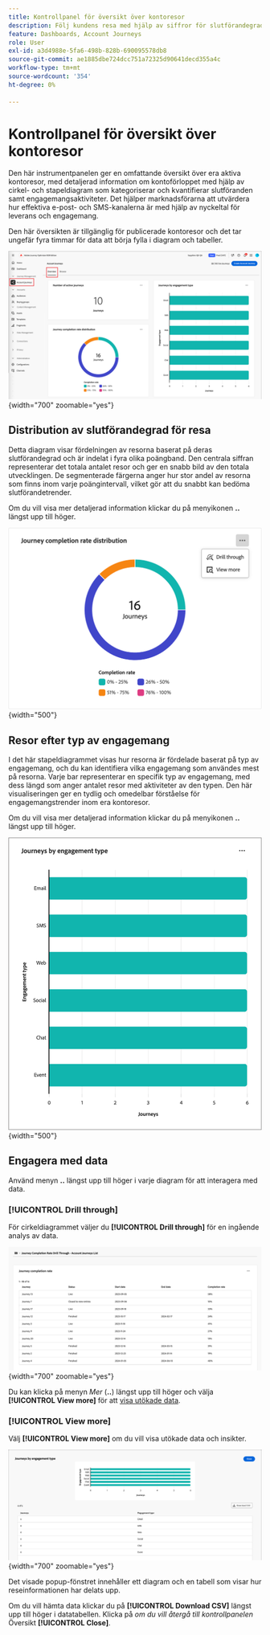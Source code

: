 ```yaml
---
title: Kontrollpanel för översikt över kontoresor
description: Följ kundens resa med hjälp av siffror för slutförandegrad, engagemang och kanaleffektivitet i Journey Optimizer B2B edition.
feature: Dashboards, Account Journeys
role: User
exl-id: a3d4988e-5fa6-498b-828b-690095578db8
source-git-commit: ae1885dbe724dcc751a72325d90641decd355a4c
workflow-type: tm+mt
source-wordcount: '354'
ht-degree: 0%

---
```


# Kontrollpanel för översikt över kontoresor

Den här instrumentpanelen ger en omfattande översikt över era aktiva kontoresor, med detaljerad information om kontoförloppet med hjälp av cirkel- och stapeldiagram som kategoriserar och kvantifierar slutföranden samt engagemangsaktiviteter. Det hjälper marknadsförarna att utvärdera hur effektiva e-post- och SMS-kanalerna är med hjälp av nyckeltal för leverans och engagemang.

Den här översikten är tillgänglig för publicerade kontoresor och det tar ungefär fyra timmar för data att börja fylla i diagram och tabeller.

![Reseöversikt](./assets/journey-overview.png){width="700" zoomable="yes"}

## Distribution av slutförandegrad för resa

Detta diagram visar fördelningen av resorna baserat på deras slutförandegrad och är indelat i fyra olika poängband. Den centrala siffran representerar det totala antalet resor och ger en snabb bild av den totala utvecklingen. De segmenterade färgerna anger hur stor andel av resorna som finns inom varje poängintervall, vilket gör att du snabbt kan bedöma slutförandetrender.

Om du vill visa mer detaljerad information klickar du på menyikonen **..** längst upp till höger.

![Hastighetsfördelning för slutförd resa](./assets/journey-completion-rate-distribution.png){width="500"}

## Resor efter typ av engagemang

I det här stapeldiagrammet visas hur resorna är fördelade baserat på typ av engagemang, och du kan identifiera vilka engagemang som användes mest på resorna. Varje bar representerar en specifik typ av engagemang, med dess längd som anger antalet resor med aktiviteter av den typen. Den här visualiseringen ger en tydlig och omedelbar förståelse för engagemangstrender inom era kontoresor.

Om du vill visa mer detaljerad information klickar du på menyikonen **..** längst upp till höger.

![Hastighetsfördelning för slutförd resa](./assets/journeys-by-engagement-type.png){width="500"}

## Engagera med data

Använd menyn **..** längst upp till höger i varje diagram för att interagera med data.

### [!UICONTROL Drill through]

För cirkeldiagrammet väljer du **[!UICONTROL Drill through]** för en ingående analys av data.

![Gå igenom för att komma åt diagramdata](./assets/journey-completion-rate-drill-through.png){width="700" zoomable="yes"}

Du kan klicka på menyn _Mer_ (**..**) längst upp till höger och välja **[!UICONTROL View more]** för att [visa utökade data](#view-more).

### [!UICONTROL View more]

Välj **[!UICONTROL View more]** om du vill visa utökade data och insikter.

![Visa utökade data](./assets/journeys-by-engagement-view-more.png){width="700" zoomable="yes"}

Det visade popup-fönstret innehåller ett diagram och en tabell som visar hur reseinformationen har delats upp.

Om du vill hämta data klickar du på **[!UICONTROL Download CSV]** längst upp till höger i datatabellen. Klicka på _om du vill återgå till kontrollpanelen_&#x200B;Översikt **[!UICONTROL Close]**.
